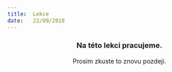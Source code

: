 ```yaml
---
title:  Lekce
date:   22/09/2018
---
```


### <center>Na této lekci pracujeme.</center>
<center>Prosim zkuste to znovu pozdeji.</center>